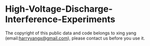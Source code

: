 # High-Voltage-Discharge-Interference-Experiments





The copyright of this public data and code belongs to xing yang (email:harryyangx@gmail.com), please contact us before you use it.
